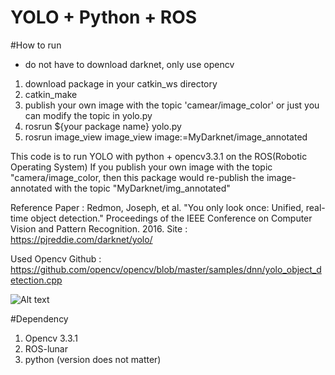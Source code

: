 # YOLO + Python + ROS

#How to run
- do not have to download darknet, only use opencv

1. download package in your catkin_ws directory
2. catkin_make
3. publish your own image with the topic 'camear/image_color' or just you can modify the topic in yolo.py 
4. rosrun ${your package name} yolo.py
5. rosrun image_view image_view image:=MyDarknet/image_annotated


This code is to run YOLO with python + opencv3.3.1 on the ROS(Robotic Operating System)
If you publish your own image with the topic "camera/image_color,
   then this package would re-publish the image-annotated with the topic "MyDarknet/img_annotated"

Reference
Paper : Redmon, Joseph, et al. "You only look once: Unified, real-time object detection." Proceedings of the IEEE Conference on Computer Vision and Pattern Recognition. 2016.
Site : https://pjreddie.com/darknet/yolo/

Used Opencv
Github : https://github.com/opencv/opencv/blob/master/samples/dnn/yolo_object_detection.cpp

![Alt text](/src/img_annotated.png?raw=true "origin image")

#Dependency
1. Opencv 3.3.1
2. ROS-lunar
3. python (version does not matter)
